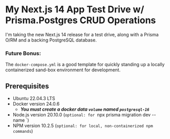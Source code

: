 # My Next.js 14 App Test Drive w/ Prisma.Postgres CRUD Operations
I'm taking the new Next.js 14 release for a test drive, along with a Prisma O/RM and a backing PostgreSQL database. 

### Future Bonus:
The `docker-compose.yml` is a good template for quickly standing up a locally containerized sand-box environment for development.

## Prerequisites
- Ubuntu 22.04.3 LTS
- Docker version 24.0.6
  - ***You must create a docker data `volume` named `postgresql-16`*** 
- Node.js version 20.10.0 (`optional: for `npx prisma migration dev --name <shema alt reason>`)
- NPM version 10.2.5 (`optional: for local, non-containerized npm commands`)
